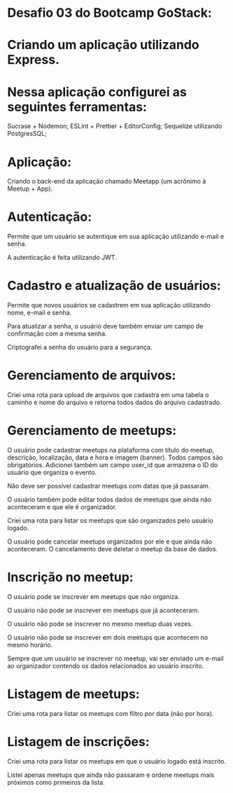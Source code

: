 # Desafio 03 do Bootcamp GoStack:

# Criando um aplicação utilizando Express.

# Nessa aplicação configurei as seguintes ferramentas:

Sucrase + Nodemon;
ESLint + Prettier + EditorConfig;
Sequelize utilizando PostgresSQL;

# Aplicação:

Criando o back-end da aplicação chamado Meetapp (um acrônimo à Meetup + App).

# Autenticação:

Permite que um usuário se autentique em sua aplicação utilizando e-mail e senha.

A autenticação é feita utilizando JWT.

# Cadastro e atualização de usuários:

Permite que novos usuários se cadastrem em sua aplicação utilizando nome, e-mail e senha.

Para atualizar a senha, o usuário deve também enviar um campo de confirmação com a mesma senha.

Criptografei a senha do usuário para a segurança.

# Gerenciamento de arquivos:

Criei uma rota para upload de arquivos que cadastra em uma tabela o caminho e nome do arquivo e retorna todos dados do arquivo cadastrado.

# Gerenciamento de meetups:

O usuário pode cadastrar meetups na plataforma com título do meetup, descrição, localização, data e hora e imagem (banner). Todos campos são obrigatórios. Adicionei também um campo user_id que armazena o ID do usuário que organiza o evento.

Não deve ser possível cadastrar meetups com datas que já passaram.

O usuário também pode editar todos dados de meetups que ainda não aconteceram e que ele é organizador.

Criei uma rota para listar os meetups que são organizados pelo usuário logado.

O usuário pode cancelar meetups organizados por ele e que ainda não aconteceram. O cancelamento deve deletar o meetup da base de dados.

# Inscrição no meetup:

O usuário pode se inscrever em meetups que não organiza.

O usuário não pode se inscrever em meetups que já aconteceram.

O usuário não pode se inscrever no mesmo meetup duas vezes.

O usuário não pode se inscrever em dois meetups que acontecem no mesmo horário.

Sempre que um usuário se inscrever no meetup, vai ser enviado um e-mail ao organizador contendo os dados relacionados ao usuário inscrito.

# Listagem de meetups:

Criei uma rota para listar os meetups com filtro por data (não por hora).

# Listagem de inscrições:

Criei uma rota para listar os meetups em que o usuário logado está inscrito.

Listei apenas meetups que ainda não passaram e ordene meetups mais próximos como primeiros da lista.
